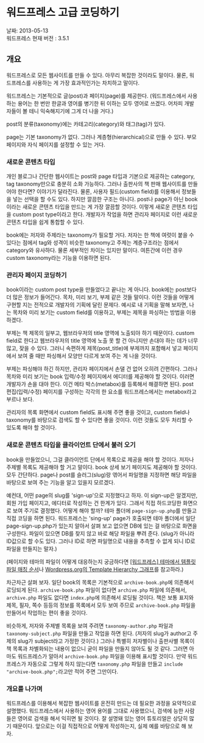 # 워드프레스 고급 코딩하기

날짜: 2013-05-13   
워드프레스 현재 버전 : 3.5.1

## 개요

워드프레스로 모든 웹사이트를 만들 수 있다. 아무리 복잡한 것이라도 말이다. 물론, 워드프레스를 사용하는 게 가장 효과적인가는 차치하고 말이다.

워드프레스는 기본적으로 글(post)과 페이지(page)를 제공한다. (워드프레스에서 사용하는 용어는 한 번만 한글과 영어를 병기한 뒤 이하는 모두 영어로 쓰겠다. 어차피 개발자들이 볼 테니 익숙해지기에 그게 더 나을 거다.) 

post의 분류(taxonomy)에는 카테고리(category)와 태그(tag)가 있다. 

page는 기본 taxonomy가 없다. 그러나 계층형(hierarchical)으로 만들 수 있다. 부모 페이지와 자식 페이지를 설정할 수 있는 거다.

### 새로운 콘텐츠 타입

개인 블로그나 간단한 웹사이트는 post와 page 타입과 기본으로 제공하는 category, tag taxonomy만으로 충분히 소화 가능하다. 그러나 출판사의 책 판매 웹사이트를 만들어야 한다면? 이야기가 달라진다. 물론, 사용자 필드(custom field)를 이용해서 정보들을 넣는 선택을 할 수도 있다. 하지만 깔끔한 구조는 아니다. post나 page가 아닌 book이라는 새로운 콘텐츠 타입을 만드는 게 가장 깔끔할 것이다. 이렇게 새로운 콘텐츠 타입을 custom post type이라고 한다. 개발자가 작업을 하면 관리자 페이지로 이런 새로운 콘텐츠 타입을 쉽게 통합할 수 있다.

book에는 저자와 주제라는 taxonomy가 필요할 거다. 저자는 한 책에 여럿이 붙을 수 있다는 점에서 tag와 성격이 비슷한 taxonomy고 주제는 계층구조라는 점에서 category와 유사하다. 물론 세부적인 차이는 있지만 말이다. 여튼간에 이런 경우 custom taxonomy라는 기능을 이용하면 된다.

### 관리자 페이지 코딩하기

book이라는 custom post type을 만들었다고 끝나는 게 아니다. book에는 post보다 더 많은 정보가 들어간다. 목차, 미리 보기, 부제 같은 것들 말이다. 이런 것들을 어떻게 구현할 지는 전적으로 개발자의 기획에 달린 문제다. 예시로 내 기획을 말해 보자면, 나는 목차와 미리 보기는 custom field를 이용하고, 부제는 제목을 파싱하는 방법을 이용하겠다. 

부제는 책 제목의 일부고, 웹브라우저의 title 영역에 노출되야 하기 때문이다. custom field로 한다고 웹브라우저의 title 영역에 노출 못 할 건 아니지만 손대야 하는 데가 너무 많고, 잦을 수 있다. 그러니 속편하게 제목(post_title)에 부제까지 포함해서 넣고 페이지에서 보여 줄 때만 파싱해서 모양만 다르게 보여 주는 게 나을 것이다.

부제는 파싱해야 하긴 하지만, 관리자 페이지에서 손댈 건 없어 오히려 간편하다. 그러나 목차와 미리 보기는 book 입력/수정 페이지에서 에디터를 제공해야 할 것이다. 이러면 개발자가 손을 대야 한다. 이건 메타 박스(metabox)를 등록해서 해결하면 된다. post 편집(입력/수정) 페이지를 구성하는 각각의 한 요소를 워드프레스에서는 metabox라고 부르나 보다.

관리자의 목록 화면에서 custom field도 표시해 주면 좋을 것이고, custom field나 taxonomy를 바탕으로 검색도 할 수 있다면 좋을 것이다. 이런 것들도 모두 처리할 수 있도록 해야 할 것이다.

### 새로운 콘텐츠 타입을 클라이언트 단에서 불러 오기

book을 만들었으니, 그걸 클라이언트 단에서 목록으로 제공을 해야 할 것이다. 저자나 주제별 목록도 제공해야 할 거고 말이다. book 상세 보기 페이지도 제공해야 할 것이다. 모두 간단하다. page나 post를 슬러그(slug)랑 엮어서 파일명을 지정하면 해당 파일을 바탕으로 보여 주는 기능을 알고 있을지 모르겠다.

예컨대, 어떤 page의 slug를 'sign-up'으로 지정했다고 하자. 이 sign-up은 알겠지만, 회원 가입 페이지고, 에디터로 작성하는 건 한계가 있다. 그래서 직접 하드코딩한 화면으로 보여 주기로 결정했다. 어떻게 해야 할까? 테마 폴더에 `page-sign-up.php`를 만들고 직접 코딩을 하면 된다. 워드프레스는 'sing-up' page가 호출되면 테마 폴더에서 일단 page-sign-up.php가 있는지 알아서 살펴 보고 없으면 DB에 있는 걸 바탕으로 화면을 구성한다. 파일이 있으면 DB를 찾지 않고 바로 해당 파일을 뿌려 준다. (slug가 아니라 ID값으로 할 수도 있다. 그러나 ID로 하면 파일명으로 내용을 추측할 수 없게 되니 ID로 파일을 만들지는 말자.)

(페이지와 테마의 파일이 어떻게 대응하는지 궁금하다면 [[워드프레스] 테마에서 템플릿 파일 매칭 순서](http://mytory.net/archives/10119)나 [Wordpress.org의 Template Hierarchy 그래프](http://codex.wordpress.org/images/1/18/Template_Hierarchy.png)를 참고하라.)

차근차근 살펴 보자. 일단 book의 목록은 기본적으로 `archive-book.php`에 의존해서 로딩되게 된다. `archive-book.php` 파일이 없다면 `archive.php` 파일에 의존해서, `archive.php` 파일도 없다면 `index.php`에 의존해서 로딩될 것이다. 책은 보통 표지와 제목, 필자, 쪽수 등등의 정보를 목록에서 모두 보여 주므로 `archive-book.php` 파일을 만들어서 작업하는 편이 좋을 것이다.

비슷하게, 저자와 주제별 목록을 보여 주려면 `taxonomy-author.php` 파일과 `taxonomy-subject.php` 파일을 만들고 작업을 하면 된다. (저자의 slug가 author고 주제의 slug가 subject라고 가정한 것이다.) 그러나 특별히 저자별이나 출판사별 목록이 책 목록과 차별화되는 내용이 없으니 굳이 파일을 만들지 않아도 될 것 같다. 그러면 아마도 워드프레스가 알아서 `archive-book.php` 파일을 이용해 표시할 것이다. 만약 워드프레스가 자동으로 그렇게 하지 않는다면 `taxonomy.php` 파일을 만들고 `include "archive-book.php";`라고만 적어 주면 그만이다.

### 개요를 나가며

워드프레스를 이용해서 복잡한 웹사이트를 온전히 만드는 데 필요한 과정을 요약적으로 설명했다. 워드프레스에서 사용하는 영어 용어를 그대로 사용했으니, 검색에 능한 사람들은 영어로 검색을 해서 익히면 될 것이다. 잘 설명돼 있는 영어 튜토리얼은 상당히 많기 때문이다. 앞으로는 이걸 직접적으로 어떻게 작성하는지, 실제 예를 바탕으로 해 보자.